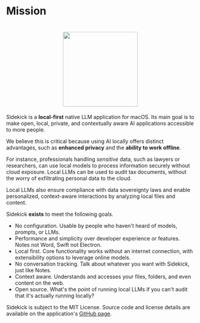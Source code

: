 # Mission

<h1 align="center">
  <img src="../../../img/App Icon/icon512.png" width = "200" height = "200">
</h1>

Sidekick is a **local-first** native LLM application for macOS. Its main goal is to make open, local, private, and contextually aware AI applications accessible to more people.

We believe this is critical because using AI locally offers distinct advantages, such as **enhanced privacy** and the **ability to work offline**. 

For instance, professionals handling *sensitive* data, such as lawyers or researchers, can use local models to process information securely without cloud exposure. Local LLMs can be used to audit tax documents, without the worry of exfiltrating personal data to the cloud.

Local LLMs also ensure compliance with data sovereignty laws and enable personalized, context-aware interactions by analyzing local files and content.

Sidekick **exists** to meet the following goals.

- No configuration. Usable by people who haven't heard of models, prompts, or LLMs.
- Performance and simplicity over developer experience or features. Notes not Word, Swift not Electron.
- Local first. Core functionality works without an internet connection, with extensibility options to leverage online models.
- No conversation tracking. Talk about whatever you want with Sidekick, just like Notes.
- Context aware. Understands and accesses your files, folders, and even content on the web.
- Open source. What's the point of running local LLMs if you can't audit that it's actually running locally?

Sidekick is subject to the MIT License. Source code and license details are available on the application's [GitHub page](https://github.com/johnbean393/Sidekick).

